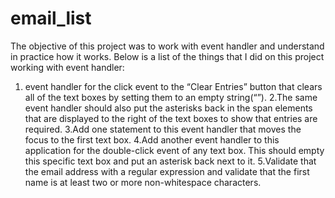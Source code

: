 # email_list

The objective of this project was to work with event handler and understand in practice how it works. Below is a list of the things that I did on this project working with event handler:
1. event handler for the click event to the “Clear Entries” button that clears all of the text boxes by setting them to an empty string(“”). 
2.The same event handler should also put the asterisks back in the span elements that are displayed to the right of the text boxes to show that entries are required. 
3.Add one statement to this event handler that moves the focus to the first text box.
4.Add another event handler to this application for the double-click event of any text box. This should empty this specific text box and put an asterisk back next to it.
5.Validate that the email address with a regular expression and validate that the first name is at least two or more non-whitespace characters.
